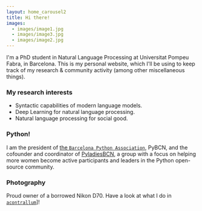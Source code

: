 ```yaml
---
layout: home_carousel2
title: Hi there!
images:
  - images/image1.jpg
  - images/image3.jpg
  - images/image2.jpg
---
```


I'm a PhD student in Natural Language Processing at Universitat Pompeu Fabra, in Barcelona. This is my personal website, which I'll be using to keep track of my research & community activity (among other miscellaneous things). 

<!-- ## About me -->

### My research interests

* Syntactic capabilities of modern language models. 
* Deep Learning for natural language processing. 
* Natural language processing for social good.


### Python!

I am the president of [the `Barcelona Python Association`](http://pybcn.org/), PyBCN, and the cofounder and coordinator of [PyladiesBCN](http://pybcn.org/pyladies-bcn/), a group with a focus on helping more women become active participants and leaders in the Python open-source community.


### Photography

Proud owner of a borrowed Nikon D70. Have a look at what I do in <a href="https://acontrallum.github.io" target="_blank">`acontrallum`</a>]! 
